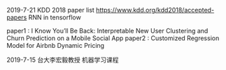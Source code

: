  
2019-7-21
  KDD 2018 paper list https://www.kdd.org/kdd2018/accepted-papers
  RNN in tensorflow
  
  paper1 : I Know You’ll Be Back: Interpretable New User Clustering and Churn Prediction on a Mobile Social App
  paper2 : Customized Regression Model for Airbnb Dynamic Pricing
  
2019-7-15
   台大李宏毅教授 机器学习课程
  
  
